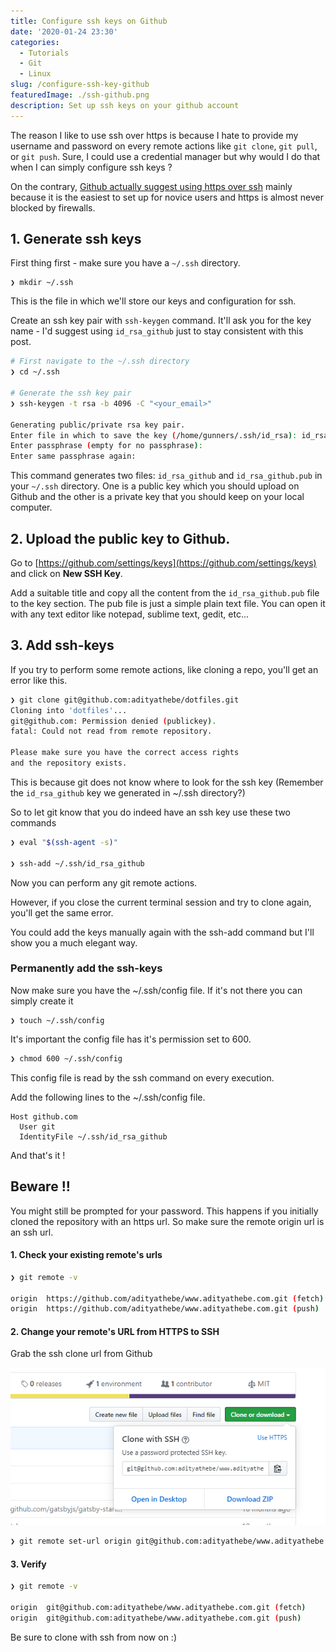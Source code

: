 ```yaml
---
title: Configure ssh keys on Github
date: '2020-01-24 23:30'
categories:
  - Tutorials
  - Git
  - Linux
slug: /configure-ssh-key-github
featuredImage: ./ssh-github.png
description: Set up ssh keys on your github account
---
```


The reason I like to use ssh over https is because I hate to provide my username and password on every remote actions like `git clone`, `git pull`, or `git push`. Sure, I could use a credential manager but why would I do that when I can simply configure ssh keys ?

On the contrary, [Github actually suggest using https over ssh](https://help.github.com/en/github/using-git/which-remote-url-should-i-use) mainly because it is the easiest to set up for novice users and https is almost never blocked by firewalls.

## 1. Generate ssh keys

First thing first - make sure you have a `~/.ssh` directory.

```
❯ mkdir ~/.ssh
```

This is the file in which we'll store our keys and configuration for ssh.

Create an ssh key pair with `ssh-keygen` command. It'll ask you for the key name - I'd suggest using `id_rsa_github` just to stay consistent with this post.

```bash
# First navigate to the ~/.ssh directory
❯ cd ~/.ssh

# Generate the ssh key pair
❯ ssh-keygen -t rsa -b 4096 -C "<your_email>"

Generating public/private rsa key pair.
Enter file in which to save the key (/home/gunners/.ssh/id_rsa): id_rsa_github
Enter passphrase (empty for no passphrase):
Enter same passphrase again:
```

This command generates two files: `id_rsa_github` and `id_rsa_github.pub` in your `~/.ssh` directory. One is a public key which you should upload on Github and the other is a private key that you should keep on your local computer.

## 2. Upload the public key to Github.

Go to [https://github.com/settings/keys](https://github.com/settings/keys) and click on **New SSH Key**.

Add a suitable title and copy all the content from the `id_rsa_github.pub` file to the key section. The pub file is just a simple plain text file. You can open it with any text editor like notepad, sublime text, gedit, etc...

## 3. Add ssh-keys

If you try to perform some remote actions, like cloning a repo, you'll get an error like this.

```bash
❯ git clone git@github.com:adityathebe/dotfiles.git
Cloning into 'dotfiles'...
git@github.com: Permission denied (publickey).
fatal: Could not read from remote repository.

Please make sure you have the correct access rights
and the repository exists.
```

This is because git does not know where to look for the ssh key (Remember the `id_rsa_github` key we generated in ~/.ssh directory?)

So to let git know that you do indeed have an ssh key use these two commands

```bash
❯ eval "$(ssh-agent -s)"

❯ ssh-add ~/.ssh/id_rsa_github
```

Now you can perform any git remote actions.

However, if you close the current terminal session and try to clone again, you'll get the same error.

You could add the keys manually again with the ssh-add command but I'll show you a much elegant way.

### Permanently add the ssh-keys

Now make sure you have the ~/.ssh/config file. If it's not there you can simply create it

```
❯ touch ~/.ssh/config
```

It's important the config file has it's permission set to 600.

```bash
❯ chmod 600 ~/.ssh/config
```

This config file is read by the ssh command on every execution.

Add the following lines to the ~/.ssh/config file.

```
Host github.com
  User git
  IdentityFile ~/.ssh/id_rsa_github
```

And that's it !

## Beware !!

You might still be prompted for your password. This happens if you initially cloned the repository with an https url. So make sure the remote origin url is an ssh url.

#### 1. Check your existing remote's urls

```bash
❯ git remote -v

origin  https://github.com/adityathebe/www.adityathebe.com.git (fetch)
origin  https://github.com/adityathebe/www.adityathebe.com.git (push)
```

#### 2. Change your remote's URL from HTTPS to SSH

Grab the ssh clone url from Github

![](./github-clone-with-ssh.png)

```bash
❯ git remote set-url origin git@github.com:adityathebe/www.adityathebe.com.git
```

#### 3. Verify

```bash
❯ git remote -v

origin  git@github.com:adityathebe/www.adityathebe.com.git (fetch)
origin  git@github.com:adityathebe/www.adityathebe.com.git (push)
```

Be sure to clone with ssh from now on :)
